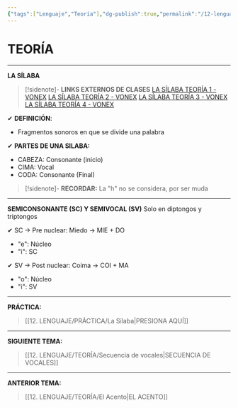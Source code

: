 ```yaml
---
{"tags":["Lenguaje","Teoría"],"dg-publish":true,"permalink":"/12-lenguaje/teoria/la-silaba/","dgPassFrontmatter":true}
---
```


# TEORÍA
---
**LA SÍLABA** 

>[!sidenote]- **LINKS EXTERNOS DE CLASES** 
>[LA SÍLABA TEORÍA 1 - VONEX](https://www.youtube.com/watch?v=TBBCF2rWlP4) 
>[LA SÍLABA TEORÍA 2 - VONEX](https://www.youtube.com/watch?v=0fIER-ieaDc) 
>[LA SÍLABA TEORÍA 3 - VONEX](https://www.youtube.com/watch?v=KlX48rtsA7k) 
>[LA SÍLABA TEORÍA 4 - VONEX](https://www.youtube.com/watch?v=il4Ch2lCb7k)

✔ **DEFINICIÓN**:
- Fragmentos sonoros en que se divide una palabra

✔ **PARTES DE UNA SILABA:**
- CABEZA: Consonante (inicio)
- CIMA: Vocal
- CODA: Consonante (Final)

>[!sidenote]- **RECORDAR:**
>La "h" no se considera, por ser muda

---
**SEMICONSONANTE (SC) Y SEMIVOCAL (SV)**
Solo en diptongos y triptongos

✔ SC → Pre nuclear: Miedo → MIE + DO
- "e": Núcleo
- "i": SC

✔ SV → Post nuclear: Coima → COI + MA
- "o": Núcleo
- "i": SV

---
**PRÁCTICA:** 
>[[12. LENGUAJE/PRÁCTICA/La Sílaba\|PRESIONA AQUÍ]]

---
**SIGUIENTE TEMA:** 
>[[12. LENGUAJE/TEORÍA/Secuencia de vocales\|SECUENCIA DE VOCALES]]

---
**ANTERIOR TEMA:** 
>[[12. LENGUAJE/TEORÍA/El Acento\|EL ACENTO]]


